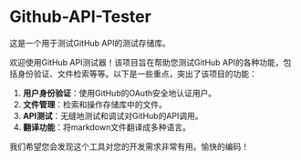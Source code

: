 # Github-API-Tester

这是一个用于测试GitHub API的测试存储库。

欢迎使用GitHub API测试器！该项目旨在帮助您测试GitHub API的各种功能，包括身份验证、文件检索等等。以下是一些重点，突出了该项目的功能：

1. **用户身份验证**：使用GitHub的OAuth安全地认证用户。
2. **文件管理**：检索和操作存储库中的文件。
3. **API测试**：无缝地测试和调试对GitHub的API调用。
4. **翻译功能**：将markdown文件翻译成多种语言。

我们希望您会发现这个工具对您的开发需求非常有用。愉快的编码！
